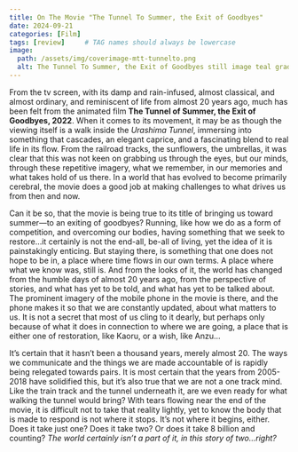 ```yaml
---
title: On The Movie "The Tunnel To Summer, the Exit of Goodbyes"
date: 2024-09-21
categories: [Film]
tags: [review]     # TAG names should always be lowercase
image:
  path: /assets/img/coverimage-mtt-tunnelto.png
  alt: The Tunnel To Summer, the Exit of Goodbyes still image teal gradient
---
```


From the tv screen, with its damp and rain-infused, almost classical, and almost ordinary, and reminiscent of life from almost 20 years ago, much has been felt from the animated film **The Tunnel of Summer, the Exit of Goodbyes, 2022**. When it comes to its movement, it may be as though the viewing itself is a walk inside the *Urashima Tunnel*, immersing into something that cascades, an elegant caprice, and a fascinating blend to real life in its flow. From the railroad tracks, the sunflowers, the umbrellas, it was clear that this was not keen on grabbing us through the eyes, but our minds, through these repetitive imagery, what we remember, in our memories and what takes hold of us there. In a world that has evolved to become primarily cerebral, the movie does a good job at making challenges to what drives us from then and now.

Can it be so, that the movie is being true to its title of bringing us toward summer—to an exiting of goodbyes? Running, like how we do as a form of competition, and overcoming our bodies, having something that we seek to restore…it certainly is not the end-all, be-all of living, yet the idea of it is painstakingly enticing. But staying there, is something that one does not hope to be in, a place where time flows in our own terms. A place where what we know was, still is. And from the looks of it, the world has changed from the humble days of almost 20 years ago, from the perspective of stories, and what has yet to be told, and what has yet to be talked about. The prominent imagery of the mobile phone in the movie is there, and the phone makes it so that we are constantly updated, about what matters to us. It is not a secret that most of us cling to it dearly, but perhaps only because of what it does in connection to where we are going, a place that is either one of restoration, like Kaoru, or a wish, like Anzu…

It’s certain that it hasn’t been a thousand years, merely almost 20. The ways we communicate and the things we are made accountable of is rapidly being relegated towards pairs. It is most certain that the years from 2005-2018 have solidified this, but it’s also true that we are not a one track mind. Like the train track and the tunnel underneath it, are we even ready for what walking the tunnel would bring? With tears flowing near the end of the movie, it is difficult not to take that reality lightly, yet to know the body that is made to respond is not where it stops. It’s not where it begins, either. Does it take just one? Does it take two? Or does it take 8 billion and counting? *The world certainly isn’t a part of it, in this story of two…right?*